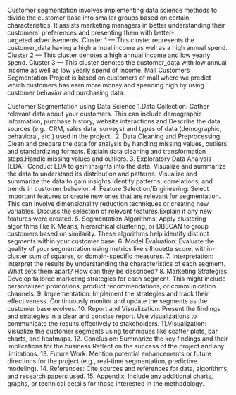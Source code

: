 Customer segmentation involves implementing data science methods to divide the customer base into smaller groups based on certain characteristics. It assists marketing managers in better understanding their customers' preferences and presenting them with better-targeted advertisements.
Cluster 1 — This cluster represents the customer_data having a high annual income as well as a high annual spend. Cluster 2 — This cluster denotes a high annual income and low yearly spend. Cluster 3 — This cluster denotes the customer_data with low annual income as well as low yearly spend of income.
Mall Customers Segmentation Project is based on customers of mall where we predict which customers has earn more money and spending high by using customer behavior and purchasing data.

Customer Segmentation using Data Science 
1.Data Collection: Gather relevant data about your customers. This can include demographic information, purchase history, website interactions and Describe the data sources (e.g., CRM, sales data, surveys) and types of data (demographic, behavioral, etc.) used in the project.. 
2. Data Cleaning and Preprocessing: Clean and prepare the data for analysis by handling missing values, outliers, and standardizing formats. Explain data cleaning and transformation steps.Handle missing values and outliers. 
3. Exploratory Data Analysis (EDA): Conduct EDA to gain insights into the data. Visualize and summarize the data to understand its distribution and patterns. Visualize and summarize the data to gain insights.Identify patterns, correlations, and trends in customer behavior. 
4. Feature Selection/Engineering: Select important features or create new ones that are relevant for segmentation. This can involve dimensionality reduction techniques or creating new variables. Discuss the selection of relevant features.Explain if any new features were created. 
5. Segmentation Algorithms: Apply clustering algorithms like K-Means, hierarchical clustering, or DBSCAN to group customers based on similarity. These algorithms help identify distinct segments within your customer base. 
6. Model Evaluation: Evaluate the quality of your segmentation using metrics like silhouette score, within-cluster sum of squares, or domain-specific measures. 
7. Interpretation: Interpret the results by understanding the characteristics of each segment. What sets them apart? How can they be described? 
8. Marketing Strategies: Develop tailored marketing strategies for each segment. This might include personalized promotions, product recommendations, or communication channels. 
9. Implementation: Implement the strategies and track their effectiveness. Continuously monitor and update the segments as the customer base evolves. 
10. Report and Visualization: Present the findings and strategies in a clear and concise report. Use visualizations to communicate the results effectively to stakeholders. 
11.Visualization: Visualize the customer segments using techniques like scatter plots, bar charts, and heatmaps. 
12. Conclusion: Summarize the key findings and their implications for the business.Reflect on the success of the project and any limitations. 
13. Future Work: Mention potential enhancements or future directions for the project (e.g., real-time segmentation, predictive modeling). 
14. References: Cite sources and references for data, algorithms, and research papers used. 
15. Appendix: Include any additional charts, graphs, or technical details for those interested in the methodology.